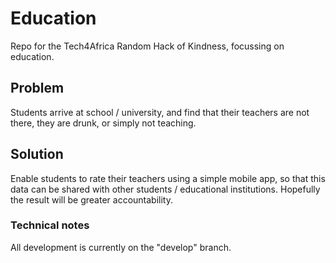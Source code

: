 # Education
Repo for the Tech4Africa Random Hack of Kindness, focussing on education.

## Problem
Students arrive at school / university, and find that their teachers are not there, they are drunk, or simply not teaching.

## Solution
Enable students to rate their teachers using a simple mobile app, so that this data can be shared with other students / educational institutions.
Hopefully the result will be greater accountability.

### Technical notes
All development is currently on the "develop" branch.